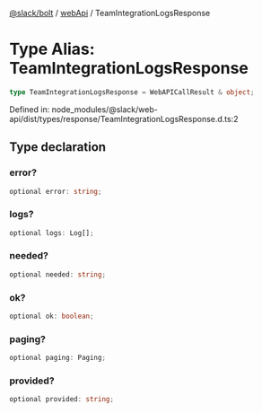 [@slack/bolt](../../../../index.md) / [webApi](../index.md) / TeamIntegrationLogsResponse

# Type Alias: TeamIntegrationLogsResponse

```ts
type TeamIntegrationLogsResponse = WebAPICallResult & object;
```

Defined in: node\_modules/@slack/web-api/dist/types/response/TeamIntegrationLogsResponse.d.ts:2

## Type declaration

### error?

```ts
optional error: string;
```

### logs?

```ts
optional logs: Log[];
```

### needed?

```ts
optional needed: string;
```

### ok?

```ts
optional ok: boolean;
```

### paging?

```ts
optional paging: Paging;
```

### provided?

```ts
optional provided: string;
```
